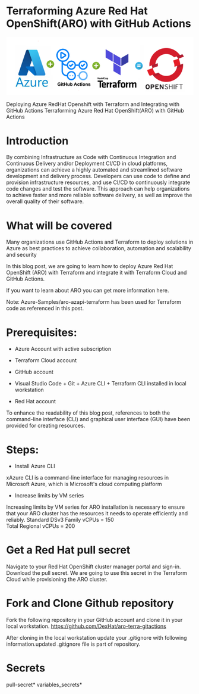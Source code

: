 # Terraforming  Azure Red Hat OpenShift(ARO) with GitHub Actions

![Terraforming Aro](docs/assets/ARO-GitHubActions.png)

Deploying Azure RedHat Openshift with Terraform and Integrating with GitHub Actions
Terraforming  Azure Red Hat OpenShift(ARO) with GitHub Actions

# Introduction

By combining Infrastructure as Code with Continuous Integration and Continuous Delivery and/or Deployment  CI/CD  in cloud platforms, organizations can achieve a highly automated and streamlined software development and delivery process. Developers can use code to define and provision infrastructure resources, and use CI/CD to continuously integrate code changes and test the software. This approach can help organizations to achieve faster and more reliable software delivery, as well as improve the overall quality of their software.

# What will be covered

Many organizations use GitHub Actions and Terraform to deploy solutions in Azure as best practices to achieve collaboration, automation and scalability and security

In this blog post, we are going to learn how to deploy Azure Red Hat OpenShift (ARO) with Terraform and integrate it with Terraform Cloud and GitHub Actions.


If you want to learn about ARO you can get more information here.

Note: Azure-Samples/aro-azapi-terraform has been used for Terraform code as referenced in this post. 

# Prerequisites:

- Azure Account with active subscription

- Terraform Cloud account

- GitHub account

- Visual Studio Code + Git  + Azure CLI + Terraform CLI installed in local workstation

- Red Hat account  

To enhance the readability of this blog post, references to both the command-line interface (CLI) and graphical user interface (GUI) have been provided for creating resources.

# Steps:

- Install Azure CLI

xAzure CLI is a command-line interface for managing resources in Microsoft Azure, which is Microsoft's cloud computing platform

- Increase limits by VM series

Increasing limits by VM series for ARO installation is necessary to ensure that your ARO cluster has the resources it needs to operate efficiently and reliably. 
Standard DSv3 Family vCPUs = 150  
Total Regional vCPUs = 200

# Get a Red Hat pull secret

Navigate to your Red Hat OpenShift cluster manager portal and sign-in. Download the pull secret. We are going to use this secret in the Terraform Cloud while provisioning the ARO cluster. 

# Fork and Clone Github repository 

Fork the following repository in your GitHub account  and clone it in your local workstation.
https://github.com/DexHat/aro-terra-gitactions

After cloning in the local workstation update your .gitignore with following information.updated .gitignore file is part of repository.

# Secrets

pull-secret*
variables_secrets*


